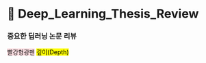 # 🛬 Deep_Learning_Thesis_Review
### 중요한 딥러닝 논문 리뷰
<span style='background-color:#ffdce0'>빨강형광펜</span>
<mark>깊이(Depth)</mark>
